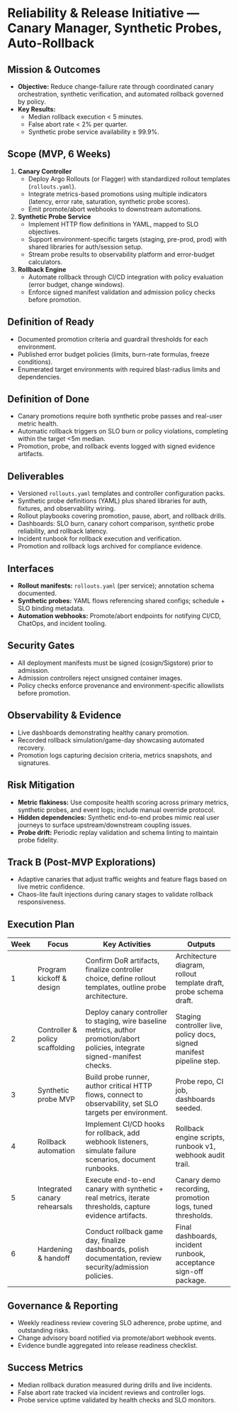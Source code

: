 # Reliability & Release Initiative — Canary Manager, Synthetic Probes, Auto-Rollback

## Mission & Outcomes

- **Objective:** Reduce change-failure rate through coordinated canary orchestration, synthetic verification, and automated rollback governed by policy.
- **Key Results:**
  - Median rollback execution < 5 minutes.
  - False abort rate < 2% per quarter.
  - Synthetic probe service availability ≥ 99.9%.

## Scope (MVP, 6 Weeks)

1. **Canary Controller**
   - Deploy Argo Rollouts (or Flagger) with standardized rollout templates (`rollouts.yaml`).
   - Integrate metrics-based promotions using multiple indicators (latency, error rate, saturation, synthetic probe scores).
   - Emit promote/abort webhooks to downstream automations.
2. **Synthetic Probe Service**
   - Implement HTTP flow definitions in YAML, mapped to SLO objectives.
   - Support environment-specific targets (staging, pre-prod, prod) with shared libraries for auth/session setup.
   - Stream probe results to observability platform and error-budget calculators.
3. **Rollback Engine**
   - Automate rollback through CI/CD integration with policy evaluation (error budget, change windows).
   - Enforce signed manifest validation and admission policy checks before promotion.

## Definition of Ready

- Documented promotion criteria and guardrail thresholds for each environment.
- Published error budget policies (limits, burn-rate formulas, freeze conditions).
- Enumerated target environments with required blast-radius limits and dependencies.

## Definition of Done

- Canary promotions require both synthetic probe passes and real-user metric health.
- Automatic rollback triggers on SLO burn or policy violations, completing within the target <5m median.
- Promotion, probe, and rollback events logged with signed evidence artifacts.

## Deliverables

- Versioned `rollouts.yaml` templates and controller configuration packs.
- Synthetic probe definitions (YAML) plus shared libraries for auth, fixtures, and observability wiring.
- Rollout playbooks covering promotion, pause, abort, and rollback drills.
- Dashboards: SLO burn, canary cohort comparison, synthetic probe reliability, and rollback latency.
- Incident runbook for rollback execution and verification.
- Promotion and rollback logs archived for compliance evidence.

## Interfaces

- **Rollout manifests:** `rollouts.yaml` (per service); annotation schema documented.
- **Synthetic probes:** YAML flows referencing shared configs; schedule + SLO binding metadata.
- **Automation webhooks:** Promote/abort endpoints for notifying CI/CD, ChatOps, and incident tooling.

## Security Gates

- All deployment manifests must be signed (cosign/Sigstore) prior to admission.
- Admission controllers reject unsigned container images.
- Policy checks enforce provenance and environment-specific allowlists before promotion.

## Observability & Evidence

- Live dashboards demonstrating healthy canary promotion.
- Recorded rollback simulation/game-day showcasing automated recovery.
- Promotion logs capturing decision criteria, metrics snapshots, and signatures.

## Risk Mitigation

- **Metric flakiness:** Use composite health scoring across primary metrics, synthetic probes, and event logs; include manual override protocol.
- **Hidden dependencies:** Synthetic end-to-end probes mimic real user journeys to surface upstream/downstream coupling issues.
- **Probe drift:** Periodic replay validation and schema linting to maintain probe fidelity.

## Track B (Post-MVP Explorations)

- Adaptive canaries that adjust traffic weights and feature flags based on live metric confidence.
- Chaos-lite fault injections during canary stages to validate rollback responsiveness.

## Execution Plan

| Week | Focus                           | Key Activities                                                                                                                 | Outputs                                                              |
| ---- | ------------------------------- | ------------------------------------------------------------------------------------------------------------------------------ | -------------------------------------------------------------------- |
| 1    | Program kickoff & design        | Confirm DoR artifacts, finalize controller choice, define rollout templates, outline probe architecture.                       | Architecture diagram, rollout template draft, probe schema draft.    |
| 2    | Controller & policy scaffolding | Deploy canary controller to staging, wire baseline metrics, author promotion/abort policies, integrate signed-manifest checks. | Staging controller live, policy docs, signed manifest pipeline step. |
| 3    | Synthetic probe MVP             | Build probe runner, author critical HTTP flows, connect to observability, set SLO targets per environment.                     | Probe repo, CI job, dashboards seeded.                               |
| 4    | Rollback automation             | Implement CI/CD hooks for rollback, add webhook listeners, simulate failure scenarios, document runbooks.                      | Rollback engine scripts, runbook v1, webhook audit trail.            |
| 5    | Integrated canary rehearsals    | Execute end-to-end canary with synthetic + real metrics, iterate thresholds, capture evidence artifacts.                       | Canary demo recording, promotion logs, tuned thresholds.             |
| 6    | Hardening & handoff             | Conduct rollback game day, finalize dashboards, polish documentation, review security/admission policies.                      | Final dashboards, incident runbook, acceptance sign-off package.     |

## Governance & Reporting

- Weekly readiness review covering SLO adherence, probe uptime, and outstanding risks.
- Change advisory board notified via promote/abort webhook events.
- Evidence bundle aggregated into release readiness checklist.

## Success Metrics

- Median rollback duration measured during drills and live incidents.
- False abort rate tracked via incident reviews and controller logs.
- Probe service uptime validated by health checks and SLO monitors.
